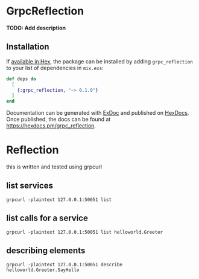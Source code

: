 # GrpcReflection

**TODO: Add description**

## Installation

If [available in Hex](https://hex.pm/docs/publish), the package can be installed
by adding `grpc_reflection` to your list of dependencies in `mix.exs`:

```elixir
def deps do
  [
    {:grpc_reflection, "~> 0.1.0"}
  ]
end
```

Documentation can be generated with [ExDoc](https://github.com/elixir-lang/ex_doc)
and published on [HexDocs](https://hexdocs.pm). Once published, the docs can
be found at <https://hexdocs.pm/grpc_reflection>.

# Reflection

this is written and tested using grpcurl

## list services
`grpcurl -plaintext 127.0.0.1:50051 list`

## list calls for a service
`grpcurl -plaintext 127.0.0.1:50051 list helloworld.Greeter`

## describing elements
`grpcurl -plaintext 127.0.0.1:50051 describe helloworld.Greeter.SayHello`